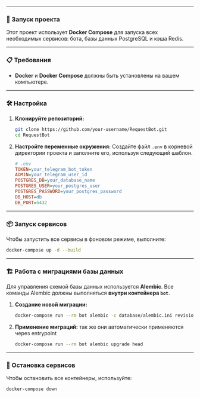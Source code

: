 
-----

### 🚀 Запуск проекта

Этот проект использует **Docker Compose** для запуска всех необходимых сервисов: бота, базы данных PostgreSQL и кэша Redis.

-----

### 📋 Требования

  * **Docker** и **Docker Compose** должны быть установлены на вашем компьютере.

-----

### 🛠️ Настройка

1.  **Клонируйте репозиторий:**

    ```bash
    git clone https://github.com/your-username/RequestBot.git
    cd RequestBot
    ```

2.  **Настройте переменные окружения:**
    Создайте файл `.env` в корневой директории проекта и заполните его, используя следующий шаблон.

    ```ini
    # .env
    TOKEN=your_telegram_bot_token
    ADMIN=your_telegram_user_id
    POSTGRES_DB=your_database_name
    POSTGRES_USER=your_postgres_user
    POSTGRES_PASSWORD=your_postgres_password
    DB_HOST=db
    DB_PORT=5432
    ```

-----

### 📦 Запуск сервисов

Чтобы запустить все сервисы в фоновом режиме, выполните:

```bash
docker-compose up -d --build
```

-----

### 🏗️ Работа с миграциями базы данных

Для управления схемой базы данных используется **Alembic**. Все команды Alembic должны выполняться **внутри контейнера `bot`**.

1.  **Создание новой миграции:**

    ```bash
    docker-compose run --rm bot alembic -c database/alembic.ini revision --autogenerate -m "Описание изменений"
    ```

2.  **Применение миграций:**
 так же они автоматически применяются через entrypoint
    ```bash
    docker-compose run --rm bot alembic upgrade head
    ```

-----

### 🛑 Остановка сервисов

Чтобы остановить все контейнеры, используйте:

```bash
docker-compose down
```
